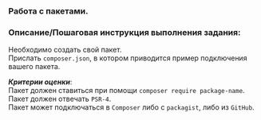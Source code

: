 ### Работа с пакетами.

### Описание/Пошаговая инструкция выполнения задания:
Необходимо создать свой пакет.  
Прислать `composer.json`, в котором приводится пример подключения вашего пакета.

***Критерии оценки***:  
Пакет должен ставиться при помощи `composer require package-name`.
Пакет должен отвечать `PSR-4`.  
Пакет может подключаться в `Composer` либо с `packagist`, либо из `GitHub`.  
